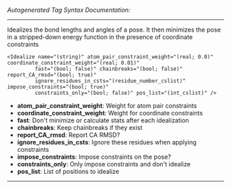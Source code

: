 _Autogenerated Tag Syntax Documentation:_

---
Idealizes the bond lengths and angles of a pose. It then minimizes the pose in a stripped-down energy function in the presence of coordinate constraints

```
<Idealize name="(string)" atom_pair_constraint_weight="(real; 0.0)" coordinate_constraint_weight="(real; 0.01)"
         fast="(bool; false)" chainbreaks="(bool; false)" report_CA_rmsd="(bool; true)"
         ignore_residues_in_csts="(residue_number_cslist)" impose_constraints="(bool; true)"
         constraints_only="(bool; false)" pos_list="(int_cslist)" />
```

-   **atom_pair_constraint_weight**: Weight for atom pair constraints
-   **coordinate_constraint_weight**: Weight for coordinate constraints
-   **fast**: Don't minimize or calculate stats after each idealization
-   **chainbreaks**: Keep chainbreaks if they exist
-   **report_CA_rmsd**: Report CA RMSD?
-   **ignore_residues_in_csts**: Ignore these residues when applying constraints
-   **impose_constraints**: Impose constraints on the pose?
-   **constraints_only**: Only impose constraints and don't idealize
-   **pos_list**: List of positions to idealize

---
